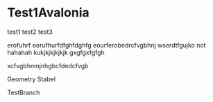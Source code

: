 # Test1Avalonia

test1
test2
test3

erofuhrf
eorufhurfdfghfdghfg
eourferobedrcfvgbhnj
wserdtfgujko
not hahahah
kukjkjkjkjkjk
gxgfgxfgfgh

xcfvgbhnmjnhgbcfdedcfvgb

Geometry Stabel

TestBranch


